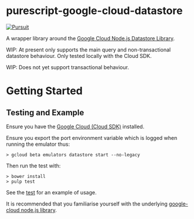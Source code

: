 # purescript-google-cloud-datastore
[![Pursuit](https://pursuit.purescript.org/packages/purescript-google-cloud-datastore/badge)](https://pursuit.purescript.org/packages/purescript-google-cloud-datastore)

A wrapper library around the [Google Cloud Node.js Datastore Library](https://googlecloudplatform.github.io/google-cloud-node/#/).

WIP: At present only supports the main query and non-transactional datastore behaviour. Only tested locally with the Cloud SDK.

WIP: Does not yet support transactional behaviour.

# Getting Started

## Testing and Example

Ensure you have the [Google Cloud (Cloud SDK)](https://cloud.google.com/sdk/) installed.

Ensure you export the port environment variable which is logged when running the emulator thus:

```
> gcloud beta emulators datastore start --no-legacy
```

Then run the test with:

```
> bower install
> pulp test
```

See the [test](https://github.com/jamesthompson/purescript-google-cloud-datastore/blob/master/test/Main.purs) for an example of usage.

It is recommended that you familiarise yourself with the underlying [google-cloud node.js library](https://googlecloudplatform.github.io/google-cloud-node/#/docs/google-cloud/0.43.0/datastore).

